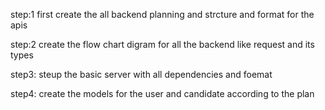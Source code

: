 
step:1
first create the all backend planning and strcture and format for the apis

step:2
create the flow chart digram for all the backend like request and its types 

step3:
steup the basic server with all dependencies and foemat 

step4:
create the models for the user and candidate according to the plan 